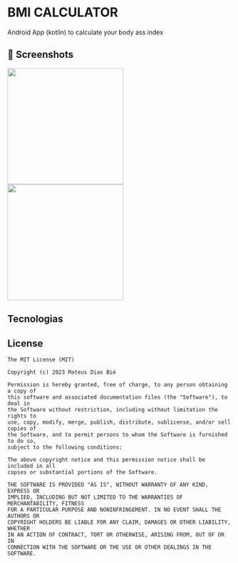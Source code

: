 # BMI CALCULATOR
Android App (kotlin) to calculate your body ass index

## :camera_flash: Screenshots
<!-- You can add more screenshots here if you like -->

<img src="https://github.com/user-attachments/assets/c1dca7a8-2e39-4bbe-822d-2fb65d137e39" width=260/>
<img src="https://github.com/user-attachments/assets/678e96ed-e82c-4252-b6e7-238afe1e5ff6" width=260/>

## Tecnologias



## License
```
The MIT License (MIT)

Copyright (c) 2023 Mateus Dias Bié

Permission is hereby granted, free of charge, to any person obtaining a copy of
this software and associated documentation files (the "Software"), to deal in
the Software without restriction, including without limitation the rights to
use, copy, modify, merge, publish, distribute, sublicense, and/or sell copies of
the Software, and to permit persons to whom the Software is furnished to do so,
subject to the following conditions:

The above copyright notice and this permission notice shall be included in all
copies or substantial portions of the Software.

THE SOFTWARE IS PROVIDED "AS IS", WITHOUT WARRANTY OF ANY KIND, EXPRESS OR
IMPLIED, INCLUDING BUT NOT LIMITED TO THE WARRANTIES OF MERCHANTABILITY, FITNESS
FOR A PARTICULAR PURPOSE AND NONINFRINGEMENT. IN NO EVENT SHALL THE AUTHORS OR
COPYRIGHT HOLDERS BE LIABLE FOR ANY CLAIM, DAMAGES OR OTHER LIABILITY, WHETHER
IN AN ACTION OF CONTRACT, TORT OR OTHERWISE, ARISING FROM, OUT OF OR IN
CONNECTION WITH THE SOFTWARE OR THE USE OR OTHER DEALINGS IN THE SOFTWARE.
```
